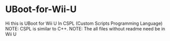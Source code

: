 # UBoot-for-Wii-U
Hi this is UBoot for Wii U In CSPL (Custom Scripts Programming Language)
NOTE: CSPL is similar to C++.
NOTE: The all files without readme need be in Wii U
